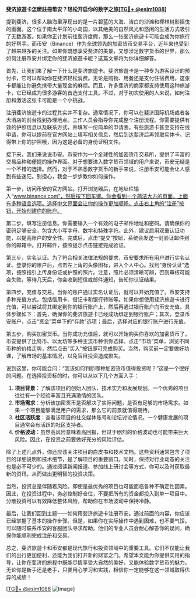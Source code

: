 **斐济旅遊卡怎麽註冊幣安？轻松开启你的数字之旅[[TG💪+ @esim1088](https://t.me/s/esim1088)]**

提到斐济，很多人脑海里浮现出的是一片碧蓝的大海、洁白的沙滩和椰林树影摇曳的画面。这个位于南太平洋的小岛国，以其绝美的自然风光和悠闲的生活方式吸引了无数游客。如果你正计划前往斐济度假，那么一张斐济旅遊卡可能会成为你旅行的好帮手。而币安（Binance）作为全球领先的加密货币交易平台，近年来也受到了越来越多的关注。如果你既想享受斐济的美景，又想涉足数字货币的世界，那么如何注册币安并绑定你的斐济旅遊卡呢？这篇文章将为你详细解答。

首先，让我们来了解一下什么是斐济旅遊卡。斐济旅遊卡是一种专为游客设计的预付卡，它可以帮助你在斐济轻松消费。无论是购物、用餐还是支付住宿费用，这张卡都能让你避免携带大量现金的麻烦。而且，许多斐济的商家都支持使用这种旅游卡，它已经成为很多游客的首选支付工具。不过，对于初次使用的人来说，如何注册和激活这张卡可能是一个小挑战。

注册斐济旅遊卡的过程其实并不复杂。通常情况下，你可以在斐济国际机场或者各大酒店的前台找到办理地点。工作人员会指导你完成整个注册流程。你需要提供有效的护照信息以及联系方式，并填写一份简单的申请表。有些旅游卡甚至支持在线申请，你可以提前在官方网站上填写相关信息，然后到达斐济后再领取实体卡。记得带上你的护照哦，因为这是必备的身份证明文件。

接下来，我们来说说币安。币安作为一个全球性的加密货币交易所，提供了丰富的交易品种和便捷的操作界面。对于想要进入数字货币领域的用户来说，币安无疑是一个不错的选择。然而，对于不熟悉数字货币的新手来说，注册币安可能会让人感到有些迷茫。别担心，我会一步步教你如何操作。

第一步，访问币安的官方网站。打开浏览器后，在地址栏输入“www.binance.com”，然后按下回车键。你会看到一个简洁大方的页面，上面有多种语言选项。选择中文界面会让你的操作更加顺畅。点击右上角的“注册”按钮，开始创建你的账户。

第二步，填写注册信息。你需要输入一个有效的电子邮件地址和密码。请确保你的密码足够安全，包含大小写字母、数字和特殊字符。此外，建议启用双重认证功能，以提高账户的安全性。完成后，点击“提交”按钮，系统会发送一封验证邮件到你的邮箱中。打开邮件，按照提示点击链接完成验证。

第三步，实名认证。为了符合相关法律法规的要求，币安要求所有用户进行实名认证。登录你的账户后，点击左上角的头像图标，进入个人中心。找到“身份认证”选项，按照指引上传身份证或护照的照片。注意，照片必须清晰可辨，否则审核可能会失败。等待几天后，你会收到短信或邮件通知，告知你认证结果。

第四步，充值与交易。当你的账户通过实名认证后，就可以开始充值了。币安支持多种充值方式，包括信用卡、借记卡和银行转账等。如果你想使用斐济旅遊卡进行充值，可以尝试将其绑定到你的银行账户上，然后再通过银行账户向币安充值。具体步骤如下：首先，确保你的斐济旅遊卡已经成功绑定到银行账户；其次，登录币安账户，点击“资金”菜单下的“存款”选项；最后，选择对应的银行账户进行充值。

第五步，购买加密货币。当你成功充值后，就可以开始购买你喜欢的加密货币了。币安提供了比特币、以太坊等多种主流币种供你选择。点击“市场”菜单，浏览不同币种的价格走势，然后点击“买入”按钮即可完成购买。当然，购买前一定要做好功课，了解市场的基本情况，以免盲目投资造成损失。

说到这里，你可能会问：“我该如何判断哪种加密货币值得投资呢？”这是一个很好的问题。在选择投资标的时，你可以从以下几个方面入手：

1. **项目背景**：了解该项目的创始人团队、技术实力和发展规划。一个优秀的项目往往有一个经验丰富且充满激情的团队。
2. **市场需求**：分析该加密货币是否解决了实际问题，是否有足够的市场需求。如果一个项目能够满足用户的需求，那么它的前景就值得期待。
3. **社区活跃度**：查看该项目的社交媒体账号和论坛讨论情况。一个健康发展的项目通常会有活跃的社区支持者。
4. **价格波动**：虽然高风险意味着高回报，但过于剧烈的价格波动也可能带来巨大风险。因此，在投资之前要做好充分的风险评估。

除了上述几点外，你还应该关注项目的白皮书和技术文档。这些资料通常包含了项目的详细说明和技术细节，是了解项目的重要窗口。同时，保持对行业动态的关注也是必不可少的。通过阅读新闻报道、参加线上研讨会等方式，你可以及时获取最新的资讯，从而做出更明智的投资决策。

当然，投资总是伴随着风险。即使是最优秀的项目也可能面临各种不确定性因素。因此，在投资过程中，务必控制好仓位，不要把所有的资金都投入到单一项目中。分散投资可以有效降低整体风险，帮助你在市场波动中保持冷静。

最后，让我们回到主题——如何用斐济旅遊卡注册币安。通过前面的内容，你应该已经掌握了基本的操作步骤。但是，如果你在实际操作中遇到困难，也不要气馁。可以随时联系币安的客服团队寻求帮助。他们的专业人员会耐心解答你的疑问，确保你能顺利完成注册和交易。

总之，斐济旅遊卡和币安都是现代旅行和投资领域中的重要工具。它们不仅能让我们的出行更加便利，还能为我们打开新的财富之门。希望本文能为你提供实用的指导，让你在斐济的旅程中既能尽情享受大自然的美好，又能体验数字货币的魅力。无论你是新手还是老手，只要用心学习和实践，相信你一定能够在这一领域取得优异的成绩！

[[TG💪+ @esim1088](https://t.me/s/esim1088) ![Image](https://i.postimg.cc/4NQfJmqS/Snipaste-2025-05-13-00-14-12.png)]